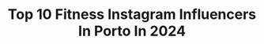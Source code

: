 ---
title: Top 10 Fitness Instagram Influencers In Porto In 2024
description: >-
  Find top fitness Instagram influencers in Porto in 2024. Most popular hashtags: #fitness #ootd #portugal #porto.
platform: Instagram
hits: 7
text_top: See the most popular Instagram profiles on inBeat.
text_bottom: Our database aggregates 7 Instagram influencers like this in Porto, Portugal for you to pitch.
profiles:
  - username: "beatrizlpmaia"
    fullname: >-
      Beatriz Maia
    bio: >-
      Porto, PT ✉️ beatrizlpmaia@gmail.com
    location: "Portugal"
    followers: 12646
    engagement: 1275
    commentsToLikes: 0.013770
    id: ck8td5oyc1znw0j78mmxhro23
    verified: false
    hashtags: "#girlpower, #photography, #details, #white"
  - username: "nuno_gemeos_moreira"
    fullname: >-
      Nuno Moreira
    bio: >-
      CEO - Escola de dança Gémeos Moreira Choreographer at TV show Dancing with the stars Model Twitter: twinfitness1
    location: "Portugal"
    followers: 134226
    engagement: 705
    commentsToLikes: 0.028998
    id: ckaozbg76l4od0i782zr49zhr
    verified: false
    hashtags: "#andrewchristianmodel, #blacknwhite, #body, #paris"
  - username: "pedromoreira.oficial"
    fullname: >-
      𝑃𝐸𝐷𝑅𝑂 𝑀𝑂𝑅𝐸𝐼𝑅𝐴 | Personal Trainer
    bio: >-
      🏋️‍♀️ACOMPANHAMENTO ONLINE 📙LIVRO DE RECEITAS 🍏@prozis code: PEDROMOREIRA 🎓Mestre @ Faculdade de Medicina da UP
    location: "Portugal"
    followers: 124322
    engagement: 171
    commentsToLikes: 0.013661
    id: ck5znus7ip6y80i14d4743v19
    verified: true
    hashtags: "#pool, #acompanhamentoonline, #summer, #fitness"
  - username: "inkartluis"
    fullname: >-
      LUÍS FIGUEIREDO ART
    bio: >-
      Freelancer artist 🇵🇹 Available COMMISSIONS & ONLINE LESSONS Learn HOW TO DRAW with me! Link:
    location: "Portugal"
    followers: 94341
    engagement: 255
    commentsToLikes: 0.011638
    id: ck137ndqvceks0i19qbxxr8zw
    verified: false
    hashtags: "#moon, #portugal, #homeworkout, #bodybuilding"
  - username: "im.susanasilva"
    fullname: >-
      SUSANA SILVA
    bio: >-
      lifestyle | gym | routine oporto, pt contact.susanasilva@gmail.com 📩
    location: "Portugal"
    followers: 44537
    engagement: 430
    commentsToLikes: 0.026338
    id: ckaovkl9a4ys60i787iawknf3
    verified: false
    hashtags: "#zaraoutfit, #zara, #ootdshare, #fashionblogger"
  - username: "tiagovski555"
    fullname: >-
      Tiagovski
    bio: >-
      🇵🇹 Influencer | Lifestyle | Gaming | Streamer Código VSKI @prozisportugal Código VSKI @solverde.pt 📧 E-mail : tiagovskinegocios@hotmail.com YouTube ⬇️
    location: "Portugal"
    followers: 555554
    engagement: 463
    commentsToLikes: 0.035398
    id: ck5hqk37ot8gh0i11oqtv82vp
    verified: true
    hashtags: "#follow, #prozis, #premio, #trend"
  - username: "vanessaaalfaro"
    fullname: >-
      VANESSA ALFARO
    bio: >-
      lifestyle • recipes • travel • inspo • home Founder of @aurora.criativa_ 📍Aveiro, Portugal 💌 shapeyourbody.va@gmail.com
    location: "Portugal"
    followers: 246474
    engagement: 163
    commentsToLikes: 0.112738
    id: ck5zr1g3qvpny0i14runqyi19
    verified: false
    hashtags: "#pub, #calzedonia, #ootd, #inspo"
  - username: "zeblackturboofficial"
    fullname: >-
      Zé Preto
    bio: >-
      ➡️🦁inhuman calisthenics 🦁 ➡️☀️52 years old 💪🏿 ➡️💪pro calisthenics 💪 ➡️gravity fitness code: ze10
    location: "Portugal"
    followers: 290760
    engagement: 884
    commentsToLikes: 0.041959
    id: ck6tulw93h34k0j71i5ndwdae
    verified: false
    hashtags: "#finessmotivation, #barflex, #calisthenicstraining, #viralposts"
  - username: "mikepiekofficial_"
    fullname: >-
      Mike Piek
    bio: >-
      FITNESS | FASHION | LIFESTYLE 📍Kampen 👨‍💼Owner of @thelifeiliveofficial Collaboration: 📩
    location: "Portugal"
    followers: 107943
    engagement: 539
    commentsToLikes: 0.115433
    id: cl1uc0zl4cexg0i23rn0ejegp
    verified: false
    hashtags: "#dream, #personality, #entrepreneur, #philippines"
  - username: "bruna_danin"
    fullname: >-
      Bruna Danin
    bio: >-
      📷 photo 👗 fashion and lifestyle 📨 DM for collaboration 📩 Brunadanin@hotmail.com @fitnessup_portugal : UP-BRUNADANIN 15€ desc
    location: "Portugal"
    followers: 31785
    engagement: 210
    commentsToLikes: 0.020753
    id: ck5zp7pghs5dl0i14hz9ssf4l
    verified: false
    hashtags: "#fashionstyle, #travelphotography, #lookdodia, #excedyourself"
---